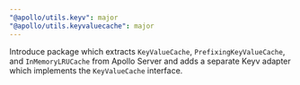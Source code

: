 ```yaml
---
"@apollo/utils.keyv": major
"@apollo/utils.keyvaluecache": major
---
```


Introduce package which extracts `KeyValueCache`, `PrefixingKeyValueCache`, and `InMemoryLRUCache` from Apollo Server and adds a separate Keyv adapter which implements the `KeyValueCache` interface.
